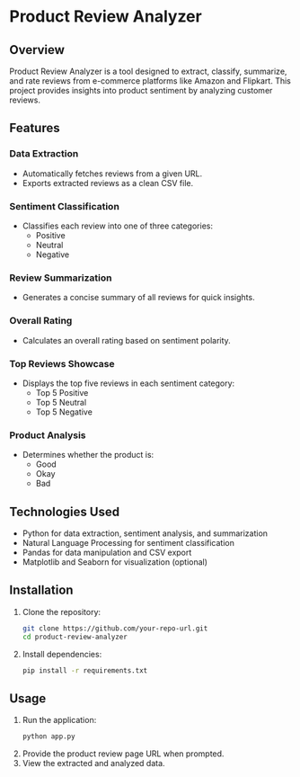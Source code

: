 # Product Review Analyzer

## Overview
Product Review Analyzer is a tool designed to extract, classify, summarize, and rate reviews from e-commerce platforms like Amazon and Flipkart. This project provides insights into product sentiment by analyzing customer reviews.

## Features

### Data Extraction
- Automatically fetches reviews from a given URL.
- Exports extracted reviews as a clean CSV file.

### Sentiment Classification
- Classifies each review into one of three categories:
  - Positive
  - Neutral
  - Negative

### Review Summarization
- Generates a concise summary of all reviews for quick insights.

### Overall Rating
- Calculates an overall rating based on sentiment polarity.

### Top Reviews Showcase
- Displays the top five reviews in each sentiment category:
  - Top 5 Positive
  - Top 5 Neutral
  - Top 5 Negative

### Product Analysis
- Determines whether the product is:
  - Good
  - Okay
  - Bad

## Technologies Used
- Python for data extraction, sentiment analysis, and summarization
- Natural Language Processing for sentiment classification
- Pandas for data manipulation and CSV export
- Matplotlib and Seaborn for visualization (optional)

## Installation
1. Clone the repository:
   ```bash
   git clone https://github.com/your-repo-url.git
   cd product-review-analyzer
   ```
2. Install dependencies:
   ```bash
   pip install -r requirements.txt
   ```

## Usage
1. Run the application:
   ```bash
   python app.py
   ```
2. Provide the product review page URL when prompted.
3. View the extracted and analyzed data.
